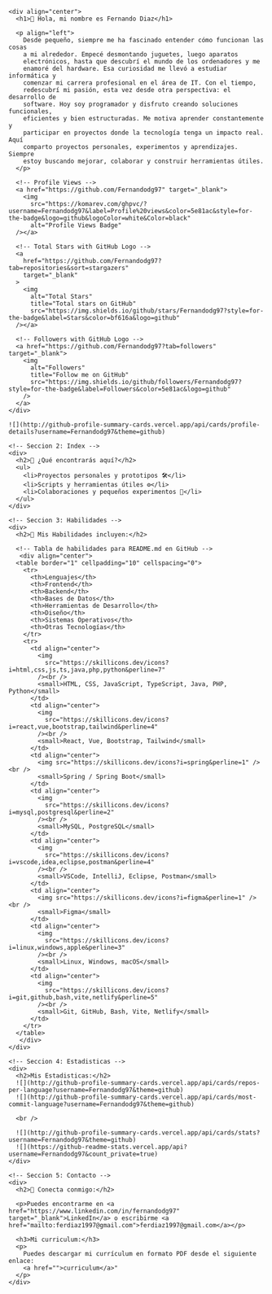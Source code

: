 <!-- Seccion 1: Saludo -->
    <div align="center">
      <h1>👋 Hola, mi nombre es Fernando Diaz</h1>

      <p align="left">
        Desde pequeño, siempre me ha fascinado entender cómo funcionan las cosas
        a mi alrededor. Empecé desmontando juguetes, luego aparatos
        electrónicos, hasta que descubrí el mundo de los ordenadores y me
        enamoré del hardware. Esa curiosidad me llevó a estudiar informática y
        comenzar mi carrera profesional en el área de IT. Con el tiempo,
        redescubrí mi pasión, esta vez desde otra perspectiva: el desarrollo de
        software. Hoy soy programador y disfruto creando soluciones funcionales,
        eficientes y bien estructuradas. Me motiva aprender constantemente y
        participar en proyectos donde la tecnología tenga un impacto real. Aquí
        comparto proyectos personales, experimentos y aprendizajes. Siempre
        estoy buscando mejorar, colaborar y construir herramientas útiles.
      </p>

      <!-- Profile Views -->
      <a href="https://github.com/Fernandodg97" target="_blank">
        <img
          src="https://komarev.com/ghpvc/?username=Fernandodg97&label=Profile%20views&color=5e81ac&style=for-the-badge&logo=github&logoColor=white&Color=black"
          alt="Profile Views Badge"
      /></a>

      <!-- Total Stars with GitHub Logo -->
      <a
        href="https://github.com/Fernandodg97?tab=repositories&sort=stargazers"
        target="_blank"
      >
        <img
          alt="Total Stars"
          title="Total stars on GitHub"
          src="https://img.shields.io/github/stars/Fernandodg97?style=for-the-badge&label=Stars&color=bf616a&logo=github"
      /></a>

      <!-- Followers with GitHub Logo -->
      <a href="https://github.com/Fernandodg97?tab=followers" target="_blank">
        <img
          alt="Followers"
          title="Follow me on GitHub"
          src="https://img.shields.io/github/followers/Fernandodg97?style=for-the-badge&label=Followers&color=5e81ac&logo=github"
        />
      </a>
    </div>

    ![](http://github-profile-summary-cards.vercel.app/api/cards/profile-details?username=Fernandodg97&theme=github)

    <!-- Seccion 2: Index -->
    <div>
      <h2>🚀 ¿Qué encontrarás aquí?</h2>
      <ul>
        <li>Proyectos personales y prototipos 🛠️</li>
        <li>Scripts y herramientas útiles ⚙️</li>
        <li>Colaboraciones y pequeños experimentos 🎯</li>
      </ul>
    </div>

    <!-- Seccion 3: Habilidades -->
    <div>
      <h2>🧠 Mis Habilidades incluyen:</h2>

      <!-- Tabla de habilidades para README.md en GitHub -->
       <div align="center">
      <table border="1" cellpadding="10" cellspacing="0">
        <tr>
          <th>Lenguajes</th>
          <th>Frontend</th>
          <th>Backend</th>
          <th>Bases de Datos</th>
          <th>Herramientas de Desarrollo</th>
          <th>Diseño</th>
          <th>Sistemas Operativos</th>
          <th>Otras Tecnologías</th>
        </tr>
        <tr>
          <td align="center">
            <img
              src="https://skillicons.dev/icons?i=html,css,js,ts,java,php,python&perline=7"
            /><br />
            <small>HTML, CSS, JavaScript, TypeScript, Java, PHP, Python</small>
          </td>
          <td align="center">
            <img
              src="https://skillicons.dev/icons?i=react,vue,bootstrap,tailwind&perline=4"
            /><br />
            <small>React, Vue, Bootstrap, Tailwind</small>
          </td>
          <td align="center">
            <img src="https://skillicons.dev/icons?i=spring&perline=1" /><br />
            <small>Spring / Spring Boot</small>
          </td>
          <td align="center">
            <img
              src="https://skillicons.dev/icons?i=mysql,postgresql&perline=2"
            /><br />
            <small>MySQL, PostgreSQL</small>
          </td>
          <td align="center">
            <img
              src="https://skillicons.dev/icons?i=vscode,idea,eclipse,postman&perline=4"
            /><br />
            <small>VSCode, IntelliJ, Eclipse, Postman</small>
          </td>
          <td align="center">
            <img src="https://skillicons.dev/icons?i=figma&perline=1" /><br />
            <small>Figma</small>
          </td>
          <td align="center">
            <img
              src="https://skillicons.dev/icons?i=linux,windows,apple&perline=3"
            /><br />
            <small>Linux, Windows, macOS</small>
          </td>
          <td align="center">
            <img
              src="https://skillicons.dev/icons?i=git,github,bash,vite,netlify&perline=5"
            /><br />
            <small>Git, GitHub, Bash, Vite, Netlify</small>
          </td>
        </tr>
      </table>
       </div>
    </div>

    <!-- Seccion 4: Estadisticas -->
    <div>
      <h2>Mis Estadisticas:</h2>
      ![](http://github-profile-summary-cards.vercel.app/api/cards/repos-per-language?username=Fernandodg97&theme=github)
      ![](http://github-profile-summary-cards.vercel.app/api/cards/most-commit-language?username=Fernandodg97&theme=github)

      <br />

      ![](http://github-profile-summary-cards.vercel.app/api/cards/stats?username=Fernandodg97&theme=github)
      ![](https://github-readme-stats.vercel.app/api?username=Fernandodg97&count_private=true)
    </div>

    <!-- Seccion 5: Contacto -->
    <div>
      <h2>🧲 Conecta conmigo:</h2>

      <p>Puedes encontrarme en <a href="https://www.linkedin.com/in/fernandodg97" target="_blank">LinkedIn</a> o escribirme <a href="mailto:ferdiaz1997@gmail.com">ferdiaz1997@gmail.com</a></p>

      <h3>Mi curriculum:</h3>
      <p>
        Puedes descargar mi currículum en formato PDF desde el siguiente enlace:
        <a href="">curriculum</a>"
      </p>
    </div>

